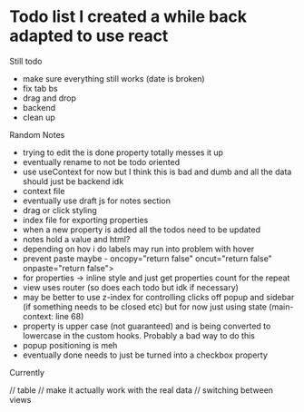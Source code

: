 # Todo list I created a while back adapted to use react

Still todo

- make sure everything still works (date is broken)
- fix tab bs
- drag and drop
- backend
- clean up

Random Notes

- trying to edit the is done property totally messes it up
- eventually rename to not be todo oriented
- use useContext for now but I think this is bad and dumb and all the data should just be backend idk
- context file
- eventually use draft js for notes section
- drag or click styling
- index file for exporting properties
- when a new property is added all the todos need to be updated
- notes hold a value and html?
- depending on hov i do labels may run into problem with hover
- prevent paste maybe - oncopy="return false" oncut="return false" onpaste="return false">
- for properties -> inline style and just get properties count for the repeat
- view uses router (so does each todo but idk if necessary)
- may be better to use z-index for controlling clicks off popup and sidebar (if something needs to be closed etc) but for now just using state (main-context: line 68)
- property is upper case (not guaranteed) and is being converted to lowercase in the custom hooks. Probably a bad way to do this
- popup positioning is meh
- eventually done needs to just be turned into a checkbox property

Currently

// table
// make it actually work with the real data
// switching between views
